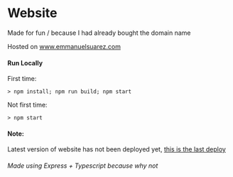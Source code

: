 # Website

Made for fun / because I had already bought the domain name

Hosted on www.emmanuelsuarez.com

#### Run Locally
First time:
```
> npm install; npm run build; npm start
```
Not first time:
```
> npm start
```

#### Note:
Latest version of website has not been deployed yet, [this is the last deploy](https://github.com/emmanueljs1/website/tree/deploy)

###### Made using Express + Typescript because why not
